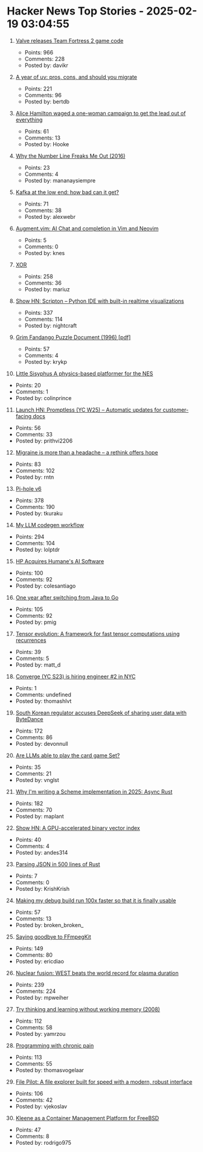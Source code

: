 # Hacker News Top Stories - 2025-02-19 03:04:55

1. [Valve releases Team Fortress 2 game code](https://github.com/ValveSoftware/source-sdk-2013/commit/0759e2e8e179d5352d81d0d4aaded72c1704b7a9)
   - Points: 966
   - Comments: 228
   - Posted by: davikr

2. [A year of uv: pros, cons, and should you migrate](https://www.bitecode.dev/p/a-year-of-uv-pros-cons-and-should)
   - Points: 221
   - Comments: 96
   - Posted by: bertdb

3. [Alice Hamilton waged a one-woman campaign to get the lead out of everything](https://www.smithsonianmag.com/innovation/how-alice-hamilton-waged-one-woman-campaign-get-lead-out-everything-180985960/)
   - Points: 61
   - Comments: 13
   - Posted by: Hooke

4. [Why the Number Line Freaks Me Out (2016)](https://mathwithbaddrawings.com/2016/12/28/why-the-number-line-freaks-me-out/)
   - Points: 23
   - Comments: 4
   - Posted by: mananaysiempre

5. [Kafka at the low end: how bad can it get?](https://broot.ca/kafka-at-the-low-end.html)
   - Points: 71
   - Comments: 38
   - Posted by: alexwebr

6. [Augment.vim: AI Chat and completion in Vim and Neovim](https://github.com/augmentcode/augment.vim)
   - Points: 5
   - Comments: 0
   - Posted by: knes

7. [XOR](https://www.chiark.greenend.org.uk/~sgtatham/quasiblog/xor/)
   - Points: 258
   - Comments: 36
   - Posted by: mariuz

8. [Show HN: Scripton – Python IDE with built-in realtime visualizations](https://scripton.dev)
   - Points: 337
   - Comments: 114
   - Posted by: nightcraft

9. [Grim Fandango Puzzle Document (1996) [pdf]](http://gameshelf.jmac.org/2008/11/13/GrimPuzzleDoc_small.pdf)
   - Points: 57
   - Comments: 4
   - Posted by: krykp

10. [Little Sisyphus A physics-based platformer for the NES](https://pubby.games/sisyphus.html)
   - Points: 20
   - Comments: 1
   - Posted by: colinprince

11. [Launch HN: Promptless (YC W25) – Automatic updates for customer-facing docs](undefined)
   - Points: 56
   - Comments: 33
   - Posted by: prithvi2206

12. [Migraine is more than a headache – a rethink offers hope](https://www.nature.com/articles/d41586-025-00456-x)
   - Points: 83
   - Comments: 102
   - Posted by: rntn

13. [Pi-hole v6](https://pi-hole.net/blog/2025/02/18/introducing-pi-hole-v6/)
   - Points: 378
   - Comments: 190
   - Posted by: tkuraku

14. [My LLM codegen workflow](https://harper.blog/2025/02/16/my-llm-codegen-workflow-atm/)
   - Points: 294
   - Comments: 104
   - Posted by: lolptdr

15. [HP Acquires Humane's AI Software](https://humane.com/media/humane-hp)
   - Points: 100
   - Comments: 92
   - Posted by: colesantiago

16. [One year after switching from Java to Go](https://glasskube.dev/blog/from-java-to-go/)
   - Points: 105
   - Comments: 92
   - Posted by: pmig

17. [Tensor evolution: A framework for fast tensor computations using recurrences](https://arxiv.org/abs/2502.03402)
   - Points: 39
   - Comments: 5
   - Posted by: matt_d

18. [Converge (YC S23) is hiring engineer #2 in NYC](https://jobs.gem.com/converge/am9icG9zdDreA6I3WJ4ZJ1Yx_WHS5zKP)
   - Points: 1
   - Comments: undefined
   - Posted by: thomashlvt

19. [South Korean regulator accuses DeepSeek of sharing user data with ByteDance](https://www.bbc.com/news/articles/c4gex0x87g4o)
   - Points: 172
   - Comments: 86
   - Posted by: devonnull

20. [Are LLMs able to play the card game Set?](https://github.com/vnglst/when-ai-fails/tree/main/playing-set)
   - Points: 35
   - Comments: 21
   - Posted by: vnglst

21. [Why I'm writing a Scheme implementation in 2025: Async Rust](https://maplant.com/2025-02-17-Why-I%27m-Writing-a-Scheme-Implementation-in-2025-(The-Answer-is-Async-Rust).html)
   - Points: 182
   - Comments: 70
   - Posted by: maplant

22. [Show HN: A GPU-accelerated binary vector index](https://rlafuente.com/post?post=2024-6-12-a-binary-vector-store)
   - Points: 40
   - Comments: 4
   - Posted by: andes314

23. [Parsing JSON in 500 lines of Rust](https://www.krish.gg/blog/json-parser-in-rust)
   - Points: 7
   - Comments: 0
   - Posted by: KrishKrish

24. [Making my debug build run 100x faster so that it is finally usable](https://gaultier.github.io/blog/making_my_debug_build_run_100_times_faster.html)
   - Points: 57
   - Comments: 13
   - Posted by: broken_broken_

25. [Saying goodbye to FFmpegKit](https://tanersener.medium.com/saying-goodbye-to-ffmpegkit-33ae939767e1)
   - Points: 149
   - Comments: 80
   - Posted by: ericdiao

26. [Nuclear fusion: WEST beats the world record for plasma duration](https://www.cea.fr/english/Pages/News/nuclear-fusion-west-beats-the-world-record-for-plasma-duration.aspx)
   - Points: 239
   - Comments: 224
   - Posted by: mpweiher

27. [Try thinking and learning without working memory (2008)](https://sharpbrains.com/blog/2008/05/25/try-thinking-and-learning-without-working-memory/)
   - Points: 112
   - Comments: 58
   - Posted by: yamrzou

28. [Programming with chronic pain](https://thomasvogelaar.me/posts/programming-with-chronic-pain/)
   - Points: 113
   - Comments: 55
   - Posted by: thomasvogelaar

29. [File Pilot: A file explorer built for speed with a modern, robust interface](https://filepilot.tech/)
   - Points: 106
   - Comments: 42
   - Posted by: vjekoslav

30. [Kleene as a Container Management Platform for FreeBSD](https://gyptazy.com/howto-kleene-as-a-container-management-platform-for-freebsd/)
   - Points: 47
   - Comments: 8
   - Posted by: rodrigo975

